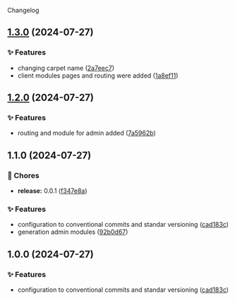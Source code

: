 Changelog
## [1.3.0](https://github.com/lumston/lumston-medusa-typescript-angular-vristo-frontend/compare/v1.2.0...v1.3.0) (2024-07-27)


### ✨ Features

* changing carpet name ([2a7eec7](https://github.com/lumston/lumston-medusa-typescript-angular-vristo-frontend/commit/2a7eec7d6e92ff13a6bfc41b5de7a28999a2f4b9))
* client modules pages and routing were added ([1a8ef11](https://github.com/lumston/lumston-medusa-typescript-angular-vristo-frontend/commit/1a8ef11ae2c733ef3e3cee8f3b5bedd748c82254))

## [1.2.0](https://github.com/lumston/lumston-medusa-typescript-angular-vristo-frontend/compare/v1.1.0...v1.2.0) (2024-07-27)


### ✨ Features

* routing and module for admin added ([7a5962b](https://github.com/lumston/lumston-medusa-typescript-angular-vristo-frontend/commit/7a5962b971d82ecb954e4b7ba39cda9c3e9f8643))

## 1.1.0 (2024-07-27)


### 🚚 Chores

* **release:** 0.0.1 ([f347e8a](https://github.com/lumston/lumston-medusa-typescript-angular-vristo-frontend/commit/f347e8a56da6c7dc0569e8a40fdd71fe12848c28))


### ✨ Features

* configuration to conventional commits and standar versioning ([cad183c](https://github.com/lumston/lumston-medusa-typescript-angular-vristo-frontend/commit/cad183c6a36048395e442ad3ab0c9990b6bc4c55))
* generation admin modules ([92b0d67](https://github.com/lumston/lumston-medusa-typescript-angular-vristo-frontend/commit/92b0d6758d5c106096b1bbb6347f67425d10133d))

## 1.0.0 (2024-07-27)


### ✨ Features

* configuration to conventional commits and standar versioning ([cad183c](https://github.com/lumston/lumston-medusa-typescript-angular-vristo-frontend/commit/cad183c6a36048395e442ad3ab0c9990b6bc4c55))
